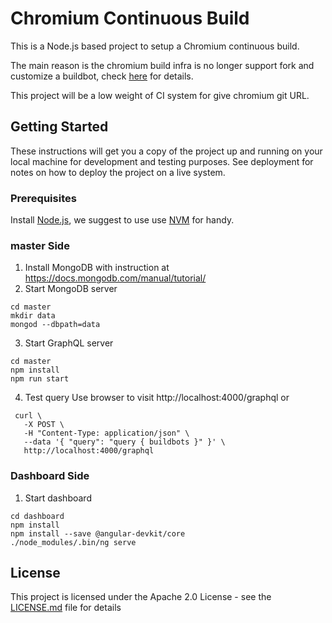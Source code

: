 # Chromium Continuous Build

This is a Node.js based project to setup a Chromium continuous build.

The main reason is the chromium build infra is no longer support fork and customize a buildbot, check [here](https://groups.google.com/a/chromium.org/forum/?utm_medium=email&utm_source=footer#!msg/infra-dev/be9lOJo1nY0/7DWppThRBQAJ) for details.

This project will be a low weight of CI system for give chromium git URL.

## Getting Started

These instructions will get you a copy of the project up and running on your local machine for development and testing purposes. See deployment for notes on how to deploy the project on a live system.

### Prerequisites

Install [Node.js](https://nodejs.org/en/), we suggest to use use [NVM](https://github.com/creationix/nvm) for handy.

### master Side
1. Install MongoDB with instruction at https://docs.mongodb.com/manual/tutorial/
2. Start MongoDB server
```
cd master
mkdir data
mongod --dbpath=data
```
3. Start GraphQL server
```
cd master
npm install
npm run start
```

4. Test query
Use browser to visit http://localhost:4000/graphql or
```
 curl \
   -X POST \
   -H "Content-Type: application/json" \
   --data '{ "query": "query { buildbots }" }' \
   http://localhost:4000/graphql

```

### Dashboard Side
1. Start dashboard
```
cd dashboard
npm install
npm install --save @angular-devkit/core
./node_modules/.bin/ng serve
```

## License

This project is licensed under the Apache 2.0 License - see the [LICENSE.md](LICENSE.md) file for details
